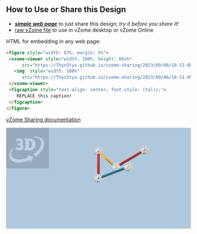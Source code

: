 
## How to Use or Share this Design

 - [***simple web page***](<https://ThynStyx.github.io/vzome-sharing/2023/09/06/18-51-05-test2/>) to just share this design; *try it before you share it!*
 - [raw vZome file](<https://raw.githubusercontent.com/ThynStyx/vzome-sharing/main/2023/09/06/18-51-05-test2/test2.vZome>) to use in vZome desktop or vZome Online
 
 HTML for embedding in any web page:
 ```html
<figure style="width: 87%; margin: 5%">
  <vzome-viewer style="width: 100%; height: 60vh"
       src="https://ThynStyx.github.io/vzome-sharing/2023/09/06/18-51-05-test2/test2.vZome" >
    <img  style="width: 100%"
       src="https://ThynStyx.github.io/vzome-sharing/2023/09/06/18-51-05-test2/test2.png" >
  </vzome-viewer>
  <figcaption style="text-align: center; font-style: italic;">
     REPLACE this caption!
  </figcaption>
</figure>
 ```

[vZome Sharing documentation](https://vzome.github.io/vzome/sharing.html#how-it-works)

![Image](<test2.png>)

